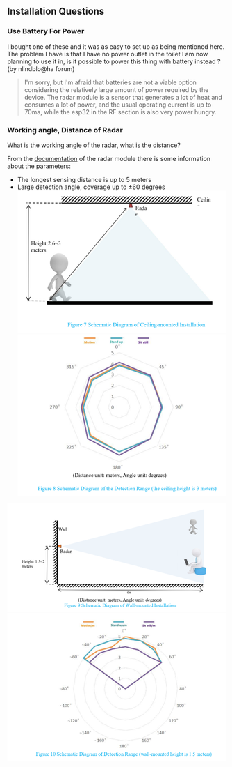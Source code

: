 ## Installation Questions
### Use Battery For Power
I bought one of these and it was as easy to set up as being mentioned here. The problem I have is that I have no power outlet in the toilet I am now planning to use it in, is it possible to power this thing with battery instead ? (by nlindblo@ha forum)
> I'm sorry, but I'm afraid that batteries are not a viable option considering the relatively large amount of power required by the device. The radar module is a sensor that generates a lot of heat and consumes a lot of power, and the usual operating current is up to 70ma, while the esp32 in the RF section is also very power hungry.  

### Working angle, Distance of Radar

What is the working angle of the radar, what is the distance?  

From the [documentation](https://drive.google.com/drive/folders/16zI-fium_BZeP08EyQke0rWp0BJTMvw3) of the radar module there is some information about the parameters:
- The longest sensing distance is up to 5 meters  
- Large detection angle, coverage up to ±60 degrees
![](images/radar_install_on_top.png)
![](images/radar_range_on_top.png)

![](images/radar_install_on_wall.png)![](images/radar_range_on_wall.png)